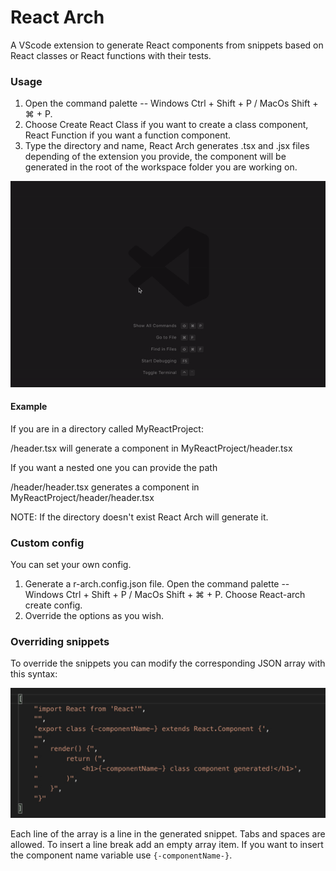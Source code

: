 # React Arch
A VScode extension to generate React components from snippets based on React classes or React functions with their tests.
  

  
### Usage 

1. Open the command palette -- Windows Ctrl + Shift + P / MacOs Shift + ⌘ + P.
2. Choose Create React Class if you want to create a class component, React Function if you want a function component.
3. Type the directory and name, React Arch generates .tsx and .jsx files depending of the extension you provide,
the component will be generated in the root of the workspace folder you are working on.

![example-gif](https://raw.githubusercontent.com/PixoDev/react-arch/master/assets/react-arch-class.gif?token=AKHHIDMKOXXJ4FRQVYPERIS5HWZUG)


#### Example

If you are in a directory called MyReactProject:

/header.tsx will generate a component in MyReactProject/header.tsx

If you want a nested one you can provide the path

/header/header.tsx generates a component in MyReactProject/header/header.tsx

NOTE: If the directory doesn't exist React Arch will generate it.


### Custom config

You can set your own config.

1. Generate a r-arch.config.json file. Open the command palette -- Windows Ctrl + Shift + P / MacOs Shift + ⌘ + P. Choose React-arch create config.
2. Override the options as you wish.

### Overriding snippets

To override the snippets you can modify the corresponding JSON array with this syntax:

![](https://raw.githubusercontent.com/PixoDev/react-arch/master/assets/snippet-example.jpg?token=AKHHIDNIHUPVD4SFMZYCR3C5HWZOK)

Each line of the array is a line in the generated snippet.
Tabs and spaces are allowed.
To insert a line break add an empty array item.
If you want to insert the component name variable use `{-componentName-}`.

